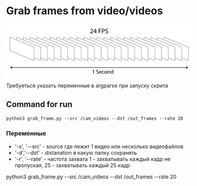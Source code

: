 # Grab frames from video/videos
![](h0nKr.png)

Требуеться указать переменные в argparse при запуску скрита

## Command for run  

```
python3 grab_frame.py --src /cam_videos --dst /out_frames --rate 20
```


### Переменные
- '-s', '--src'  - source где лежит 1 видео или несколько видеофайлов  
- '-d','--dst'   - distanation в какую папку сохранять  
- '-r', '--rate' - частота захвата 1 - захватывать каждый кадр не пропуская, 25 -  захватывать каждый 25 кадр  


python3 grab_frame.py --src /cam_videos --dst /out_frames --rate 20